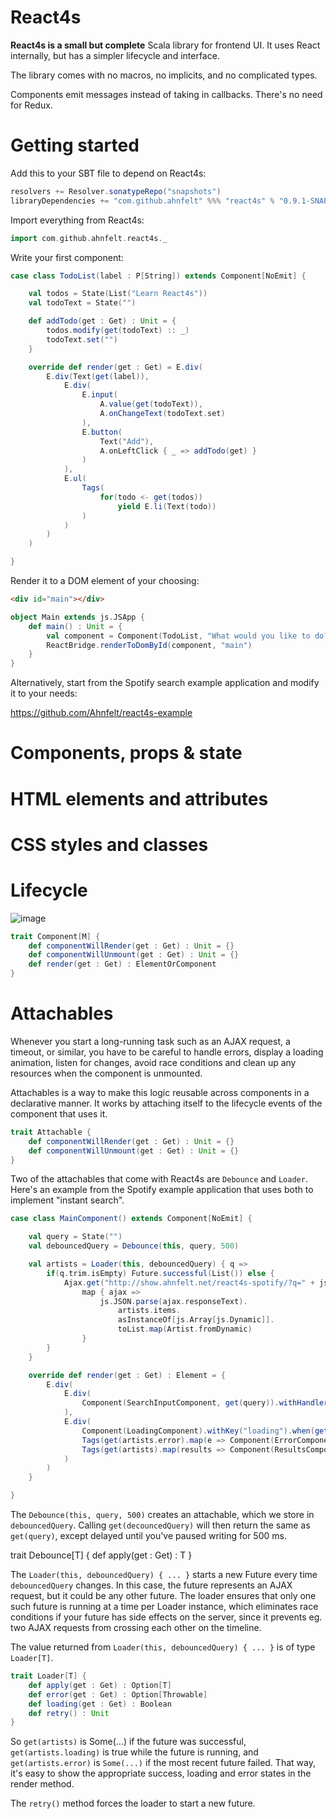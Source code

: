 # React4s

**React4s is a small but complete** Scala library for frontend UI. 
It uses React internally, but has a simpler lifecycle and interface.

The library comes with no macros, no implicits, and no complicated types.

Components emit messages instead of taking in callbacks. There's no need for Redux.


# Getting started

Add this to your SBT file to depend on React4s:

```sbt
resolvers += Resolver.sonatypeRepo("snapshots")
libraryDependencies += "com.github.ahnfelt" %%% "react4s" % "0.9.1-SNAPSHOT"
```

Import everything from React4s:
```scala
import com.github.ahnfelt.react4s._
```

Write your first component:

```scala
case class TodoList(label : P[String]) extends Component[NoEmit] {

    val todos = State(List("Learn React4s"))
    val todoText = State("")

    def addTodo(get : Get) : Unit = {
        todos.modify(get(todoText) :: _)
        todoText.set("")
    }

    override def render(get : Get) = E.div(
        E.div(Text(get(label)),
            E.div(
                E.input(
                    A.value(get(todoText)),
                    A.onChangeText(todoText.set)
                ),
                E.button(
                    Text("Add"),
                    A.onLeftClick { _ => addTodo(get) }
                )
            ),
            E.ul(
                Tags(
                    for(todo <- get(todos))
                        yield E.li(Text(todo))
                )
            )
        )
    )

}
```

Render it to a DOM element of your choosing:

```html
<div id="main"></div>
```

```scala
object Main extends js.JSApp {
    def main() : Unit = {
        val component = Component(TodoList, "What would you like to do?")
        ReactBridge.renderToDomById(component, "main")
    }
}
```

Alternatively, start from the Spotify search example application and modify it to your needs:

https://github.com/Ahnfelt/react4s-example


# Components, props & state


# HTML elements and attributes


# CSS styles and classes


# Lifecycle

![image](https://cloud.githubusercontent.com/assets/78472/22898855/198ae112-f229-11e6-8784-b854dd679f50.png)

```scala
trait Component[M] {
    def componentWillRender(get : Get) : Unit = {}
    def componentWillUnmount(get : Get) : Unit = {}
    def render(get : Get) : ElementOrComponent
}
```


# Attachables

Whenever you start a long-running task such as an AJAX request, a timeout, or similar, you have to be careful to handle 
errors, display a loading animation, listen for changes, avoid race conditions and clean up any resources when the 
component is unmounted.

Attachables is a way to make this logic reusable across components in a declarative manner. 
It works by attaching itself to the lifecycle events of the component that uses it.

```scala
trait Attachable {
    def componentWillRender(get : Get) : Unit = {}
    def componentWillUnmount(get : Get) : Unit = {}
}
```

Two of the attachables that come with React4s are `Debounce` and `Loader`. 
Here's an example from the Spotify example application that uses both to implement "instant search".

```scala
case class MainComponent() extends Component[NoEmit] {

    val query = State("")
    val debouncedQuery = Debounce(this, query, 500)

    val artists = Loader(this, debouncedQuery) { q =>
        if(q.trim.isEmpty) Future.successful(List()) else {
            Ajax.get("http://show.ahnfelt.net/react4s-spotify/?q=" + js.URIUtils.encodeURIComponent(q) + "&type=artist").
                map { ajax =>
                    js.JSON.parse(ajax.responseText).
                        artists.items.
                        asInstanceOf[js.Array[js.Dynamic]].
                        toList.map(Artist.fromDynamic)
                }
        }
    }

    override def render(get : Get) : Element = {
        E.div(
            E.div(
                Component(SearchInputComponent, get(query)).withHandler(q => query.set(q))
            ),
            E.div(
                Component(LoadingComponent).withKey("loading").when(get(artists.loading)),
                Tags(get(artists.error).map(e => Component(ErrorComponent, e.getMessage).withKey("error"))),
                Tags(get(artists).map(results => Component(ResultsComponent, results).withKey("results")))
            )
        )
    }

}
```

The `Debounce(this, query, 500)` creates an attachable, which we store in `debouncedQuery`.
Calling `get(decouncedQuery)` will then return the same as `get(query)`, except delayed until you've paused writing for 500 ms. 

trait Debounce[T] {
    def apply(get : Get) : T
}

The `Loader(this, debouncedQuery) { ... }` starts a new Future every time `debouncedQuery` changes.
In this case, the future represents an AJAX request, but it could be any other future.
The loader ensures that only one such future is running at a time per Loader instance, which eliminates race conditions 
if your future has side effects on the server, since it prevents eg. two AJAX requests from crossing each other on the timeline.

The value returned from `Loader(this, debouncedQuery) { ... }` is of type `Loader[T]`. 

```scala
trait Loader[T] {
    def apply(get : Get) : Option[T]
    def error(get : Get) : Option[Throwable]
    def loading(get : Get) : Boolean
    def retry() : Unit
}
```

So `get(artists)` is Some(...) if the future was successful, `get(artists.loading)` is true while the future is running,
and `get(artists.error)` is `Some(...)` if the most recent future failed. That way, it's easy to show the appropriate
success, loading and error states in the render method.

The `retry()` method forces the loader to start a new future.
